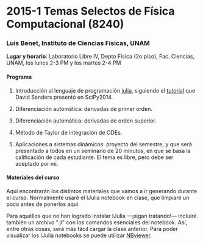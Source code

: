 # 2015-1 Temas Selectos de Física Computacional (8240)

### Luis Benet, Instituto de Ciencias Físicas, UNAM

**Lugar y horario**:
Laboratorio Libre IV, Depto Física (2o piso), Fac. Ciencias, UNAM,
los lunes 2-3 PM y los martes 2-4 PM

#### Programa

1. Introducción al lenguaje de programación [julia](http://julialang.org),
siguiendo el [tutorial](https://github.com/dpsanders/scipy_2014_julia) que David Sanders
presentó en SciPy2014.

2. Diferenciación automática: derivadas de primer orden.

3. Diferenciación automática: derivadas de orden superior.

4. Método de Taylor de integración de ODEs.

5. Aplicaciones a sistemas dinámicos: proyecto del semestre, y que será presentado a todos
en un seminario de 20 minutos, en que se basa la calificación de cada estudiante. El tema es
libre, pero debe ser aceptado por mi.

#### Materiales del curso

Aquí encontrarán los distintos materiales que vamos a ir generando durante el curso.
Normalmente usaré el IJulia notebook en clase, que limpiaré un poco antes de ponerlos aquí.

Para aquéllos que no han logrado instalar IJulia —¡sigan tratando!— incluiré también un
archivo ".jl" con los comandos esenciales del notebook. Así, entre otras cosas, será
más fácil cargar la clase anterior. Para poder visualizar los IJulia notebooks se puede
utilizar [NBviewer](http://nbviewer.ipython.org/github/lbenet/).
